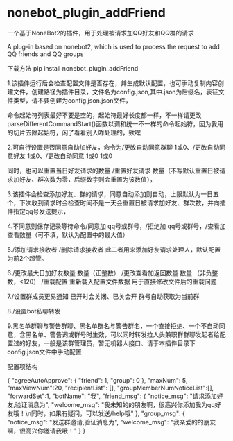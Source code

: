 # nonebot_plugin_addFriend
一个基于NoneBot2的插件，用于处理被请求加QQ好友和QQ群的请求


A plug-in based on nonebot2, which is used to process the request to add QQ friends and QQ groups


下载方法 pip install nonebot_plugin_addFriend

1.该插件运行后会检查配置文件是否存在，并生成默认配置，也可手动复制内容创建文件，创建路径为插件目录，文件名为config.json,其中.json为后缀名，表征文件类型，请不要创建为config.json.json文件，

命令起始符列表最好不要是空的，起始符最好长度都一样，不一样请更改parseDifferentCommandStart()函数以调和统一不一样的命令起始符，因为我用的切片去除起始符，闲了看看别人咋处理的，欸嘿

2.可自行设置是否同意自动加好友，命令为/更改自动同意群聊 1或0、/更改自动同意好友 1或0、/更改自动同意 1或0 1或0

同时，也可以重置当日好友请求的数量 /重置好友请求 数量（不写默认重置日被请求加好友、群次数为零，后缀数字则会重置为该数值），

3.该插件会检查添加好友、群的请求，同意自动添加则自动，上限默认为一日五个，下次收到请求时会检查时间不是一天会重置日被请求加好友、群次数，并向插件指定qq号发送提示，

4.不同意则保存记录等待命令/同意加 qq号或群号，/拒绝加 qq号或群号，/查看加 查看数量（可不填，默认为配置中的最大值）

5./添加请求接收者 /删除请求接收者 此二者用来添加好友请求处理人，默认配置为前2个超管。

6./更改最大日加好友数量 数量（正整数） /更改查看加返回数量 数量 （非负整数，<120）  /重载配置 重新载入配置文件数据 用于直接修改文件后的重载问题

7./设置群成员更易通知 已开时会关闭、已关会开 群号自动获取为当前群

8./设置bot私聊转发

9.黑名单群聊与警告群聊、黑名单群名与警告群名，一个直接拒绝、一个不自动同意，含黑名单、警告词或群号时生效，可以同时转发拉人头兼职群群聊发起者给配置过的好友，一般是该群管理员，暂无机器人接口、请于本插件目录下config.json文件中手动配置

配置项结构

{
    "agreeAutoApprove": { "friend": 1, "group": 0 },
    "maxNum": 5,
    "maxViewNum":20,
    "recipientList": [],
    "groupMemberNumNoticeList":[],
    "forwardSet":1,
    "botName": "我",
    "friend_msg": {
        "notice_msg": "请求添加好友,验证消息为",
        "welcome_msg": "我未知的的朋友啊，很高兴你添加我为qq好友哦！\n同时，如果有疑问，可以发送/help哦"
    },
    "group_msg": {
        "notice_msg": "发送群邀请,验证消息为",
        "welcome_msg": "我亲爱的的朋友啊，很高兴你邀请我哦！"
    }
}
